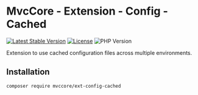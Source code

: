 # MvcCore - Extension - Config - Cached

[![Latest Stable Version](https://img.shields.io/badge/Stable-v5.2.0-brightgreen.svg?style=plastic)](https://github.com/mvccore/ext-config-cached/releases)
[![License](https://img.shields.io/badge/License-BSD%203-brightgreen.svg?style=plastic)](https://mvccore.github.io/docs/mvccore/5.0.0/LICENSE.md)
![PHP Version](https://img.shields.io/badge/PHP->=5.4-brightgreen.svg?style=plastic)

Extension to use cached configuration files across multiple environments.

## Installation
```shell
composer require mvccore/ext-config-cached
```
